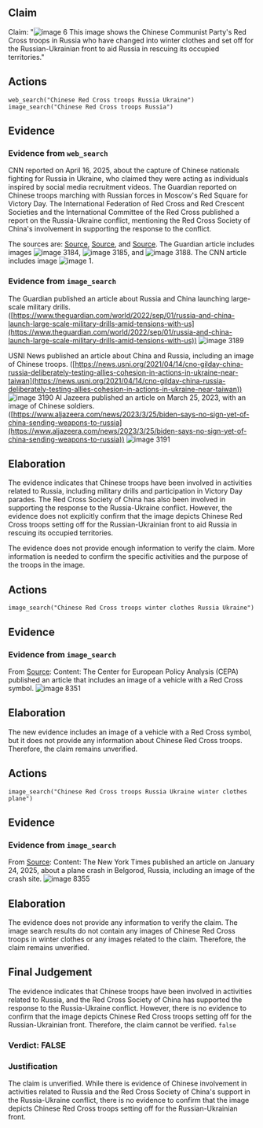 ## Claim
Claim: "![image 6](media/8.jpg) This image shows the Chinese Communist Party's Red Cross troops in Russia who have changed into winter clothes and set off for the Russian-Ukrainian front to aid Russia in rescuing its occupied territories."

## Actions
```
web_search("Chinese Red Cross troops Russia Ukraine")
image_search("Chinese Red Cross troops Russia")
```

## Evidence
### Evidence from `web_search`
CNN reported on April 16, 2025, about the capture of Chinese nationals fighting for Russia in Ukraine, who claimed they were acting as individuals inspired by social media recruitment videos. The Guardian reported on Chinese troops marching with Russian forces in Moscow's Red Square for Victory Day. The International Federation of Red Cross and Red Crescent Societies and the International Committee of the Red Cross published a report on the Russia-Ukraine conflict, mentioning the Red Cross Society of China's involvement in supporting the response to the conflict.

The sources are: [Source](https://www.cnn.com/2025/04/16/europe/ukraine-russia-chinese-nationals-intl-latam), [Source](https://www.theguardian.com/weather/2025/may/09/chinese-troops-march-with-russian-forces-as-xi-joins-putin-for-victory-day-parade), and [Source](https://www.icrc.org/sites/default/files/document_new/file_list/red_cross_movement_activities_overview_ukraine_2022_3.pdf). The Guardian article includes images ![image 3184](media/2025-08-22_10-52-1755859927-854750.jpg), ![image 3185](media/2025-08-22_10-52-1755859929-160325.jpg), and ![image 3188](media/2025-08-22_10-52-1755859931-762213.jpg). The CNN article includes image ![image 1](media/0.jpg).


### Evidence from `image_search`
The Guardian published an article about Russia and China launching large-scale military drills. ([https://www.theguardian.com/world/2022/sep/01/russia-and-china-launch-large-scale-military-drills-amid-tensions-with-us](https://www.theguardian.com/world/2022/sep/01/russia-and-china-launch-large-scale-military-drills-amid-tensions-with-us)) ![image 3189](media/2025-08-22_10-52-1755859947-387013.jpg)

USNI News published an article about China and Russia, including an image of Chinese troops. ([https://news.usni.org/2021/04/14/cno-gilday-china-russia-deliberately-testing-allies-cohesion-in-actions-in-ukraine-near-taiwan](https://news.usni.org/2021/04/14/cno-gilday-china-russia-deliberately-testing-allies-cohesion-in-actions-in-ukraine-near-taiwan)) ![image 3190](media/2025-08-22_10-52-1755859947-910403.jpg) Al Jazeera published an article on March 25, 2023, with an image of Chinese soldiers. ([https://www.aljazeera.com/news/2023/3/25/biden-says-no-sign-yet-of-china-sending-weapons-to-russia](https://www.aljazeera.com/news/2023/3/25/biden-says-no-sign-yet-of-china-sending-weapons-to-russia)) ![image 3191](media/2025-08-22_10-52-1755859948-307768.jpg)


## Elaboration
The evidence indicates that Chinese troops have been involved in activities related to Russia, including military drills and participation in Victory Day parades. The Red Cross Society of China has also been involved in supporting the response to the Russia-Ukraine conflict. However, the evidence does not explicitly confirm that the image depicts Chinese Red Cross troops setting off for the Russian-Ukrainian front to aid Russia in rescuing its occupied territories.

The evidence does not provide enough information to verify the claim. More information is needed to confirm the specific activities and the purpose of the troops in the image.


## Actions
```
image_search("Chinese Red Cross troops winter clothes Russia Ukraine")
```

## Evidence
### Evidence from `image_search`
From [Source](https://cepa.org/article/the-red-cross-and-humanitarian-hoodwinking/): 
Content: The Center for European Policy Analysis (CEPA) published an article that includes an image of a vehicle with a Red Cross symbol. ![image 8351](media/2025-08-30_08-47-1756543649-743002.jpg)


## Elaboration
The new evidence includes an image of a vehicle with a Red Cross symbol, but it does not provide any information about Chinese Red Cross troops. Therefore, the claim remains unverified.


## Actions
```
image_search("Chinese Red Cross troops Russia Ukraine winter clothes plane")
```

## Evidence
### Evidence from `image_search`
From [Source](https://www.nytimes.com/2025/01/24/world/europe/ukraine-russia-belgorod-plane-pows.html): 
Content: The New York Times published an article on January 24, 2025, about a plane crash in Belgorod, Russia, including an image of the crash site. ![image 8355](media/2025-08-30_08-47-1756543662-818361.jpg)


## Elaboration
The evidence does not provide any information to verify the claim. The image search results do not contain any images of Chinese Red Cross troops in winter clothes or any images related to the claim. Therefore, the claim remains unverified.


## Final Judgement
The evidence indicates that Chinese troops have been involved in activities related to Russia, and the Red Cross Society of China has supported the response to the Russia-Ukraine conflict. However, there is no evidence to confirm that the image depicts Chinese Red Cross troops setting off for the Russian-Ukrainian front. Therefore, the claim cannot be verified. `false`

### Verdict: FALSE

### Justification
The claim is unverified. While there is evidence of Chinese involvement in activities related to Russia and the Red Cross Society of China's support in the Russia-Ukraine conflict, there is no evidence to confirm that the image depicts Chinese Red Cross troops setting off for the Russian-Ukrainian front.
